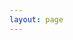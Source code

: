 ```yaml
---
layout: page
---
```


<PostsPage />

<script setup lang="ts">
import PostsPage from './PostsPage.vue'
</script>
